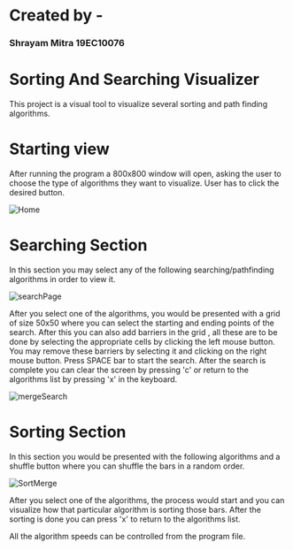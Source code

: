 # Created by -
### Shrayam Mitra 19EC10076
# Sorting And Searching Visualizer
This project is a visual tool to visualize several sorting and path finding algorithms.
# Starting view
After running the program a 800x800 window will open, asking the user to choose the type of algorithms they want to visualize. User has to click the desired button.

![Home](https://user-images.githubusercontent.com/72709159/124760456-64695580-df4e-11eb-9093-8c98bafba8e5.PNG)
# Searching Section 
In this section you may select any of the following searching/pathfinding algorithms in order to view it.

![searchPage](https://user-images.githubusercontent.com/72709159/124760656-97134e00-df4e-11eb-92b7-a96032c7099f.PNG)

After you select one of the algorithms, you would be presented with a grid of size 50x50 where you can select the starting and ending points of the search. After this you can also 
add barriers in the grid , all these are to be done by selecting the appropriate cells by clicking the left mouse button. You may remove these barriers by selecting it and clicking on the right mouse button. Press SPACE bar to start the search. After the search is
complete you can clear the screen by pressing 'c' or return to the algorithms list by pressing 'x' in the keyboard.

![mergeSearch](https://user-images.githubusercontent.com/72709159/124761377-5bc54f00-df4f-11eb-98c4-fc6397b0da05.jpg)


# Sorting Section
In this section you would be presented with the following algorithms and a shuffle button where you can shuffle the bars in a random order.

![SortMerge](https://user-images.githubusercontent.com/72709159/124762655-c4f99200-df50-11eb-8c7f-f82f7cf40728.jpg)

After you select one of the algorithms, the process would start and you can visualize how that particular algorithm is sorting those bars. After the sorting is done you can 
press 'x' to return to the algorithms list. 

All the algorithm speeds can be controlled from the program file.
